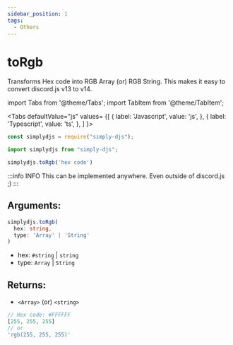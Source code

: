 ```yaml
---
sidebar_position: 1
tags:
  - Others
---
```


# toRgb

Transforms Hex code into RGB Array (or) RGB String. This makes it easy to convert discord.js v13 to v14.

import Tabs from '@theme/Tabs';
import TabItem from '@theme/TabItem';

<Tabs
  defaultValue="js"
  values= {[
    { label: 'Javascript', value: 'js', },
    { label: 'Typescript', value: 'ts', },
  ]
}>
<TabItem value="js">

```js
const simplydjs = require("simply-djs");
```

</TabItem>

<TabItem value="ts">

```ts
import simplydjs from "simply-djs";
```

</TabItem>

</Tabs>

```js
simplydjs.toRgb('hex code')
```


:::info INFO
This can be implemented anywhere. Even outside of discord.js ;)
:::

## Arguments:
```ts
simplydjs.toRgb(
  hex: string,
  type: 'Array' | 'String'
)
```

- hex: `#string` | `string`
- type: `Array` | `String`

## Returns:
- `<Array>` (or) `<string>`

```js
// Hex code: #FFFFFF
[255, 255, 255]
// or
'rgb(255, 255, 255)'
```